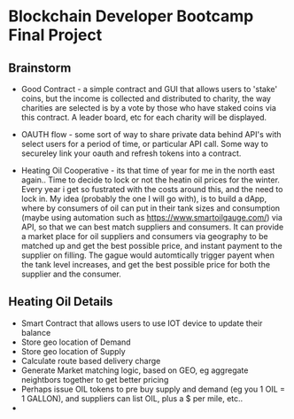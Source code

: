 # Blockchain Developer Bootcamp Final Project

## Brainstorm

- Good Contract - a simple contract and GUI that allows users to 'stake' coins, but the income is collected and distributed to charity, the way charities are selected is by a vote by those who have staked coins via this contract.  A leader board, etc for each charity will be displayed.

- OAUTH flow - some sort of way to share private data behind API's with select users for a period of time, or particular API call.  Some way to secureley link your oauth and refresh tokens into a contract.

- Heating Oil Cooperative - its that time of year for me in the north east again.. Time to decide to lock or not the heatin oil prices for the winter.  Every year i get so fustrated with the costs around this, and the need to lock in.  My idea (probably the one I will go with), is to build a dApp, where by consumers of oil can put in their tank sizes and consumption (maybe using automation such as https://www.smartoilgauge.com/) via API, so that we can best match suppliers and consumers. It can provide a market place for oil suppliers and consumers via geography to be matched up and get the best possible price, and instant payment to the supplier on filling.  The gague would automtically trigger payent when the tank level increases, and get the best possible price for both the supplier and the consumer.


## Heating Oil Details

- Smart Contract that allows users to use IOT device to update their balance
- Store geo location of Demand
- Store geo location of Supply
- Calculate route based delivery charge
- Generate Market matching logic, based on GEO, eg aggregate neightbors together to get better pricing
- Perhaps issue OIL tokens to pre buy supply and demand (eg you 1 OIL = 1 GALLON), and suppliers can list OIL, plus a $ per mile, etc..
- 


